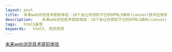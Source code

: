```yaml
---
layout: post
title:  未来web浏览技术提前体验：10个会让你惊叹不已的HTML5画布(canvas)技术应用演示
description:    未来web浏览技术提前体验：10个会让你惊叹不已的HTML5画布(canvas)技术应用演示
tags:   html5鉴赏
keywords:   html5, 网页欣赏
---
```

[未来web浏览技术提前体验](http://www.forehack.com/html5-canvas/)